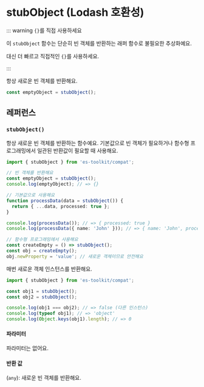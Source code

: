 # stubObject (Lodash 호환성)

::: warning `{}`를 직접 사용하세요

이 `stubObject` 함수는 단순히 빈 객체를 반환하는 래퍼 함수로 불필요한 추상화예요.

대신 더 빠르고 직접적인 `{}`를 사용하세요.

:::

항상 새로운 빈 객체를 반환해요.

```typescript
const emptyObject = stubObject();
```

## 레퍼런스

### `stubObject()`

항상 새로운 빈 객체를 반환하는 함수예요. 기본값으로 빈 객체가 필요하거나 함수형 프로그래밍에서 일관된 반환값이 필요할 때 사용해요.

```typescript
import { stubObject } from 'es-toolkit/compat';

// 빈 객체를 반환해요
const emptyObject = stubObject();
console.log(emptyObject); // => {}

// 기본값으로 사용해요
function processData(data = stubObject()) {
  return { ...data, processed: true };
}

console.log(processData()); // => { processed: true }
console.log(processData({ name: 'John' })); // => { name: 'John', processed: true }

// 함수형 프로그래밍에서 사용해요
const createEmpty = () => stubObject();
const obj = createEmpty();
obj.newProperty = 'value'; // 새로운 객체이므로 안전해요
```

매번 새로운 객체 인스턴스를 반환해요.

```typescript
import { stubObject } from 'es-toolkit/compat';

const obj1 = stubObject();
const obj2 = stubObject();

console.log(obj1 === obj2); // => false (다른 인스턴스)
console.log(typeof obj1); // => 'object'
console.log(Object.keys(obj1).length); // => 0
```

#### 파라미터

파라미터는 없어요.

#### 반환 값

(`any`): 새로운 빈 객체를 반환해요.
